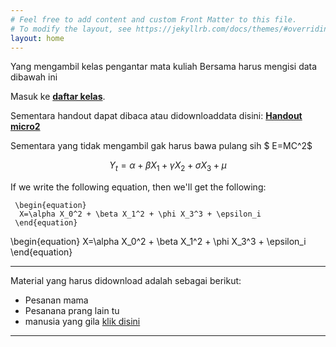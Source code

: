 ```yaml
---
# Feel free to add content and custom Front Matter to this file.
# To modify the layout, see https://jekyllrb.com/docs/themes/#overriding-theme-defaults
layout: home
---
```

Yang mengambil kelas pengantar mata kuliah Bersama harus mengisi data dibawah ini

Masuk ke [**daftar kelas**](class).

Sementara handout dapat dibaca atau didownloaddata disini: [**Handout micro2**](microeconomics2)

Sementara yang tidak mengambil gak harus bawa pulang sih $ E=MC^2$



 $$Y_t = \alpha + \beta X_1 + \gamma X_2 + \sigma X_3 + \mu$$

If we write the following equation, then we'll get the following:
 
```
 \begin{equation}
  X=\alpha X_0^2 + \beta X_1^2 + \phi X_3^3 + \epsilon_i
 \end{equation}
```
 \begin{equation}
  X=\alpha X_0^2 + \beta X_1^2 + \phi X_3^3 + \epsilon_i
 \end{equation}
 

 
 
-----------------------
Material yang harus didownload adalah sebagai berikut:

- Pesanan mama
- Pesanana prang lain tu
- manusia yang gila [klik disini](htpps://www.kompas.com)
 


--------------------